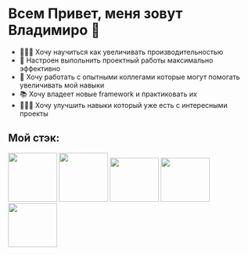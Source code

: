 # Всем Привет, меня зовут Владимиро 👋

* 👨🏻‍💻 Хочу научиться как увеличивать производительностью 
* 💼 Настроен выпольнить проектный работы максимально эффективно 
* 🤝 Хочу работать с опытными коллегами которые могут помогать увеличивать мой навыки 
* 📚 Хочу владеет новые framework и практиковать их
* 🦸🏻‍♂️ Хочу улучшить навыки который уже есть с интересными проекты

## Мой стэк:
<img src="https://upload.wikimedia.org/wikipedia/commons/thumb/6/61/HTML5_logo_and_wordmark.svg/512px-HTML5_logo_and_wordmark.svg.png" width="100" height="100">  <img src="https://upload.wikimedia.org/wikipedia/commons/thumb/d/d5/CSS3_logo_and_wordmark.svg/1452px-CSS3_logo_and_wordmark.svg.png" height="100">  <img src="https://upload.wikimedia.org/wikipedia/commons/thumb/6/6a/JavaScript-logo.png/800px-JavaScript-logo.png" width="100" width="80" height="90"> <img src="https://logospng.org/download/react/logo-react-256.png" width="100" width="80" height="90"> <img src="https://cdn.iconscout.com/icon/free/png-256/typescript-1174965.png" width="100" width="80" height="90">
